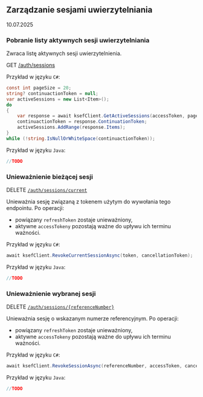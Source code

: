 ## Zarządzanie sesjami uwierzytelniania
10.07.2025

### Pobranie listy aktywnych sesji uwierzytelniania

Zwraca listę aktywnych sesji uwierzytelnienia.

GET [/auth/sessions](https://ksef-test.mf.gov.pl/docs/v2/index.html#tag/Aktywne-sesje/paths/~1api~1v2~1auth~1sessions/get)

Przykład w języku ```C#```:
```csharp
const int pageSize = 20;
string? continuactionToken = null;
var activeSessions = new List<Item>();
do
{
    var response = await ksefClient.GetActiveSessions(accessToken, pageSize, continuactionToken, cancellationToken);
    continuactionToken = response.ContinuationToken;
    activeSessions.AddRange(response.Items);
}
while (!string.IsNullOrWhiteSpace(continuactionToken));
```

Przykład w języku ```Java```:
```java
//TODO
```

### Unieważnienie bieżącej sesji

DELETE [`/auth/sessions/current`](https://ksef-test.mf.gov.pl/docs/v2/index.html#tag/Aktywne-sesje/paths/~1api~1v2~1auth~1sessions~1current/delete)

Unieważnia sesję związaną z tokenem użytym do wywołania tego endpointu. Po operacji:
- powiązany ```refreshToken``` zostaje unieważniony,
- aktywne ```accessTokeny``` pozostają ważne do upływu ich terminu ważności.

Przykład w języku ```C#```:
```csharp
await ksefClient.RevokeCurrentSessionAsync(token, cancellationToken);
```

Przykład w języku ```Java```:
```java
//TODO
```

### Unieważnienie wybranej sesji

DELETE [`/auth/sessions/{referenceNumber}`](https://ksef-test.mf.gov.pl/docs/v2/index.html#tag/Aktywne-sesje/paths/~1api~1v2~1auth~1sessions~1%7BreferenceNumber%7D/delete)

Unieważnia sesję o wskazanym numerze referencyjnym. Po operacji:
- powiązany ```refreshToken``` zostaje unieważniony,
- aktywne ```accessTokeny``` pozostają ważne do upływu ich terminu ważności.

Przykład w języku ```C#```:
```csharp
await ksefClient.RevokeSessionAsync(referenceNumber, accessToken, cancellationToken);
```

Przykład w języku ```Java```:
```java
//TODO
```
